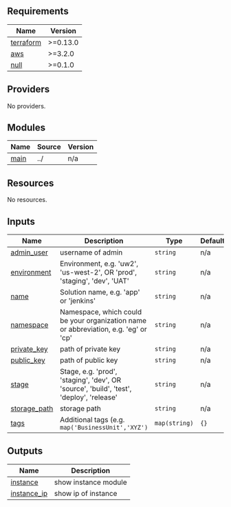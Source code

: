 <!-- BEGIN_TF_DOCS -->
## Requirements

| Name | Version |
|------|---------|
| <a name="requirement_terraform"></a> [terraform](#requirement\_terraform) | >=0.13.0 |
| <a name="requirement_aws"></a> [aws](#requirement\_aws) | >=3.2.0 |
| <a name="requirement_null"></a> [null](#requirement\_null) | >=0.1.0 |

## Providers

No providers.

## Modules

| Name | Source | Version |
|------|--------|---------|
| <a name="module_main"></a> [main](#module\_main) | ../ | n/a |

## Resources

No resources.

## Inputs

| Name | Description | Type | Default | Required |
|------|-------------|------|---------|:--------:|
| <a name="input_admin_user"></a> [admin\_user](#input\_admin\_user) | username of admin | `string` | n/a | yes |
| <a name="input_environment"></a> [environment](#input\_environment) | Environment, e.g. 'uw2', 'us-west-2', OR 'prod', 'staging', 'dev', 'UAT' | `string` | n/a | yes |
| <a name="input_name"></a> [name](#input\_name) | Solution name, e.g. 'app' or 'jenkins' | `string` | n/a | yes |
| <a name="input_namespace"></a> [namespace](#input\_namespace) | Namespace, which could be your organization name or abbreviation, e.g. 'eg' or 'cp' | `string` | n/a | yes |
| <a name="input_private_key"></a> [private\_key](#input\_private\_key) | path of private key | `string` | n/a | yes |
| <a name="input_public_key"></a> [public\_key](#input\_public\_key) | path of public key | `string` | n/a | yes |
| <a name="input_stage"></a> [stage](#input\_stage) | Stage, e.g. 'prod', 'staging', 'dev', OR 'source', 'build', 'test', 'deploy', 'release' | `string` | n/a | yes |
| <a name="input_storage_path"></a> [storage\_path](#input\_storage\_path) | storage path | `string` | n/a | yes |
| <a name="input_tags"></a> [tags](#input\_tags) | Additional tags (e.g. `map('BusinessUnit','XYZ')` | `map(string)` | `{}` | no |

## Outputs

| Name | Description |
|------|-------------|
| <a name="output_instance"></a> [instance](#output\_instance) | show instance module |
| <a name="output_instance_ip"></a> [instance\_ip](#output\_instance\_ip) | show ip of instance |
<!-- END_TF_DOCS -->